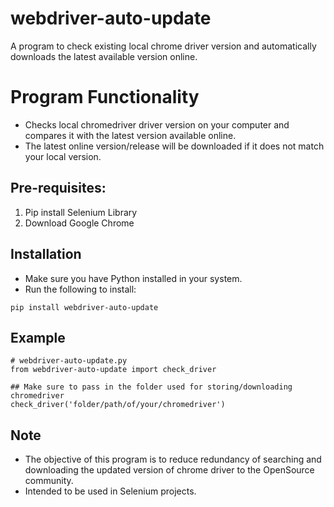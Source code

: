 # webdriver-auto-update
A program to check existing local chrome driver version and automatically downloads the latest available version online.

# Program Functionality
- Checks local chromedriver driver version on your computer and compares it with the latest version available online.
- The latest online version/release will be downloaded if it does not match your local version.


## Pre-requisites:
1. Pip install Selenium Library
2. Download Google Chrome 


## Installation
- Make sure you have Python installed in your system.
- Run the following to install:

``` 
pip install webdriver-auto-update
```


## Example
```
# webdriver-auto-update.py
from webdriver-auto-update import check_driver

## Make sure to pass in the folder used for storing/downloading chromedriver
check_driver('folder/path/of/your/chromedriver')
```


## Note
- The objective of this program is to reduce redundancy of searching and downloading the updated version of chrome driver to the OpenSource community.
- Intended to be used in Selenium projects.
